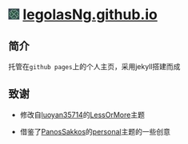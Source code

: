 # ![favicon](/styles/images/favicon.jpg) [legolasNg.github.io](legolasNg.github.io)

## 简介

托管在`github pages`上的个人主页，采用jekyll搭建而成

## 致谢

- 修改自[luoyan35714](https://github.com/luoyan35714)的[LessOrMore](https://github.com/luoyan35714/LessOrMore)主题

- 借鉴了[PanosSakkos](https://github.com/PanosSakkos)的[personal](https://github.com/PanosSakkos/personal-jekyll-theme)主题的一些创意
